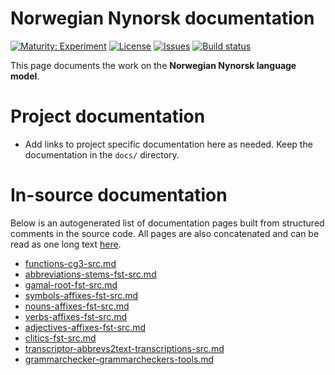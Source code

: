 # Norwegian Nynorsk documentation

[![Maturity: Experiment](https://img.shields.io/badge/Maturity-Experiment-black.svg)](https://giellalt.github.io/MaturityClassification.html)
[![License](https://img.shields.io/github/license/giellalt/lang-nno)](https://raw.githubusercontent.com/giellalt/lang-nno/main/LICENSE)
[![Issues](https://img.shields.io/github/issues/giellalt/lang-nno)](https://github.com/giellalt/lang-nno/issues)
[![Build status](https://github.com/giellalt/lang-nno/workflows/Speller%20CI+CD/badge.svg)](https://github.com/giellalt/lang-nno/actions)

This page documents the work on the **Norwegian Nynorsk language model**. 

# Project documentation

* Add links to project specific documentation here as needed. Keep the documentation in the `docs/` directory.

# In-source documentation

Below is an autogenerated list of documentation pages built from structured comments in the source code. All pages are also concatenated and can be read as one long text [here](nno.md).
* [functions-cg3-src.md](functions-cg3-src.md)
* [abbreviations-stems-fst-src.md](abbreviations-stems-fst-src.md)
* [gamal-root-fst-src.md](gamal-root-fst-src.md)
* [symbols-affixes-fst-src.md](symbols-affixes-fst-src.md)
* [nouns-affixes-fst-src.md](nouns-affixes-fst-src.md)
* [verbs-affixes-fst-src.md](verbs-affixes-fst-src.md)
* [adjectives-affixes-fst-src.md](adjectives-affixes-fst-src.md)
* [clitics-fst-src.md](clitics-fst-src.md)
* [transcriptor-abbrevs2text-transcriptions-src.md](transcriptor-abbrevs2text-transcriptions-src.md)
* [grammarchecker-grammarcheckers-tools.md](grammarchecker-grammarcheckers-tools.md)
